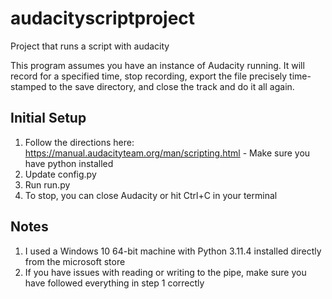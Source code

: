 # audacityscriptproject
Project that runs a script with audacity

This program assumes you have an instance of Audacity running. It will record for a specified time, stop recording, export the file
precisely time-stamped to the save directory, and close the track and do it all again. 

## Initial Setup
1. Follow the directions here: https://manual.audacityteam.org/man/scripting.html - Make sure you have python installed
2. Update config.py
3. Run run.py
4. To stop, you can close Audacity or hit Ctrl+C in your terminal

## Notes
1. I used a Windows 10 64-bit machine with Python 3.11.4 installed directly from the microsoft store
2. If you have issues with reading or writing to the pipe, make sure you have followed everything in step 1 correctly
